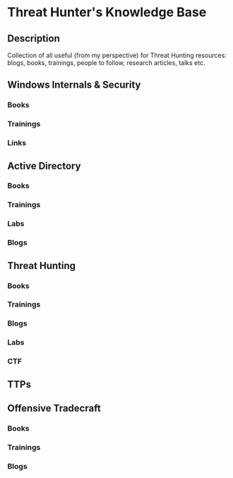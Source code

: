 # Threat Hunter's Knowledge Base

## Description
Collection of all useful (from my perspective) for Threat Hunting resources: blogs, books, trainings, people to follow, research articles, talks etc.

## Windows Internals & Security

### Books

### Trainings

### Links

## Active Directory

### Books

### Trainings

### Labs

### Blogs

## Threat Hunting

### Books

### Trainings

### Blogs

### Labs

### CTF

## TTPs

## Offensive Tradecraft

### Books

### Trainings

### Blogs
